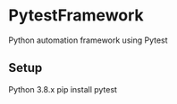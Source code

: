 # PytestFramework
Python automation framework using Pytest

## Setup
Python 3.8.x
pip install pytest
